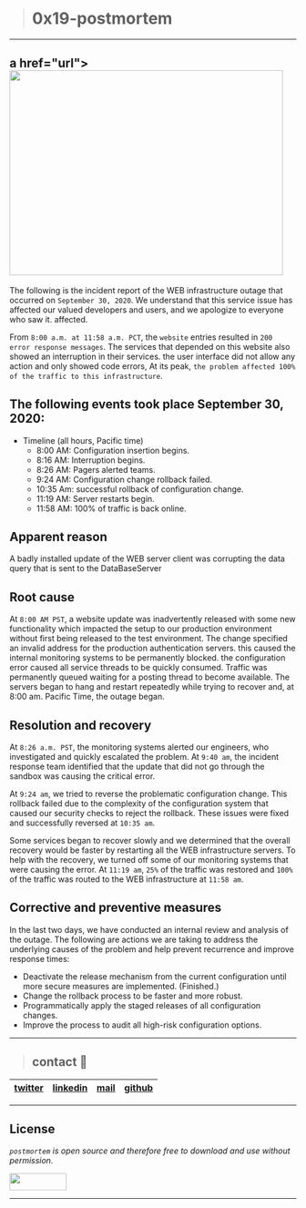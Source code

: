 > # 0x19-postmortem
---
a href="url"><img src="https://pbs.twimg.com/media/D71yyZAWkAAPRbb.jpg" align="center" width="480" height="360"></a>
---
The following is the incident report of the WEB infrastructure outage that occurred on `September 30, 2020`. We understand that this service issue has affected our valued developers and users, and we apologize to everyone who saw it. affected.

From `8:00 a.m. at 11:58 a.m. PCT`, the `website` entries resulted in `200 error response messages`. The services that depended on this website also showed an interruption in their services.
the user interface did not allow any action and only showed code errors, At its peak, `the problem affected 100% of the traffic to this infrastructure`.

## The following events took place September 30, 2020:

* Timeline (all hours, Pacific time)
  * 8:00 AM: Configuration insertion begins.
  * 8:16 AM: Interruption begins.
  * 8:26 AM: Pagers alerted teams.
  * 9:24 AM: Configuration change rollback failed.
  * 10:35 Am: successful rollback of configuration change.
  * 11:19 AM: Server restarts begin.
  * 11:58 AM: 100% of traffic is back online.

## Apparent reason

A badly installed update of the WEB server client was corrupting the data query that is sent to the DataBaseServer

## Root cause

At `8:00 AM PST`, a website update was inadvertently released with some new functionality which impacted the setup to our production environment without first being released to the test environment. The change specified an invalid address for the production authentication servers. this caused the internal monitoring systems to be permanently blocked. the configuration error caused all service threads to be quickly consumed. Traffic was permanently queued waiting for a posting thread to become available. The servers began to hang and restart repeatedly while trying to recover and, at 8:00 am. Pacific Time, the outage began.

## Resolution and recovery

At `8:26 a.m. PST`, the monitoring systems alerted our engineers, who investigated and quickly escalated the problem. At `9:40 am`, the incident response team identified that the update that did not go through the sandbox was causing the critical error.

At `9:24 am`, we tried to reverse the problematic configuration change. This rollback failed due to the complexity of the configuration system that caused our security checks to reject the rollback. These issues were fixed and successfully reversed at `10:35 am`.

Some services began to recover slowly and we determined that the overall recovery would be faster by restarting all the WEB infrastructure servers. To help with the recovery, we turned off some of our monitoring systems that were causing the error. At `11:19 am`, `25%` of the traffic was restored and `100%` of the traffic was routed to the WEB infrastructure at `11:58 am`.

## Corrective and preventive measures

In the last two days, we have conducted an internal review and analysis of the outage. The following are actions we are taking to address the underlying causes of the problem and help prevent recurrence and improve response times:

* Deactivate the release mechanism from the current configuration until more secure measures are implemented. (Finished.)
* Change the rollback process to be faster and more robust.
* Programmatically apply the staged releases of all configuration changes.
* Improve the process to audit all high-risk configuration options.

---
> ## contact 💬

| [twitter](https://twitter.com/RICARDO1470) | [linkedin](https://www.linkedin.com/in/ricardo-alfonso-camayo/) | [mail](1466@holbertonschool.com) | [github](https://github.com/ricardo1470/README/blob/master/README.md) |
|---|---|---|---|

---

## License
*`postmortem` is open source and therefore free to download and use without permission.*

<a href="url"><img src="https://www.holbertonschool.com/holberton-logo.png" align="middle" width="100" height="30"></a>

---